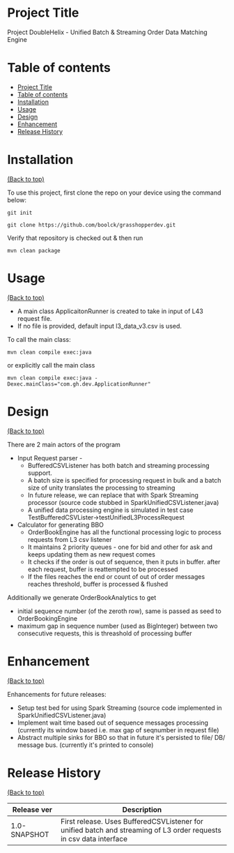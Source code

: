 <!-- Add banner here -->

# Project Title
Project DoubleHelix -  Unified Batch & Streaming Order Data Matching Engine

# Table of contents

- [Project Title](#project-title)
- [Table of contents](#table-of-contents)
- [Installation](#installation)
- [Usage](#usage)
- [Design](#design)
- [Enhancement](#enhancement)
- [Release History](#release-history)

# Installation
[(Back to top)](#table-of-contents)

To use this project, first clone the repo on your device using the command below:

```git init```

```git clone https://github.com/boolck/grasshopperdev.git``` 

Verify that repository is checked out & then run

```mvn clean package```

# Usage
[(Back to top)](#table-of-contents)

- A main class ApplicaitonRunner is created to take in input of L43 request file. 
- If no file is provided, default input l3_data_v3.csv is used.

To call the main class:

```mvn clean compile exec:java```

or explicitly call the main class

```mvn clean compile exec:java -Dexec.mainClass="com.gh.dev.ApplicationRunner"```

# Design
[(Back to top)](#table-of-contents)

There are 2 main actors of the program
- Input Request parser - 
    - BufferedCSVListener has both batch and streaming processing support. 
    - A batch size is specified for processing request in bulk and a batch size of unity translates the processing to streaming
    - In future release, we can replace that with Spark Streaming processor (source code stubbed in SparkUnifiedCSVListener.java)
    - A unified data processing engine is simulated in test case TestBufferedCSVLister->testUnifiedL3ProcessRequest
-  Calculator for generating BBO 
    - OrderBookEngine has all the functional processing logic to process requests from L3 csv listener
    - It maintains 2 priority queues - one for bid and other for ask and keeps updating them as new request comes
    - It checks if the order is out of sequence, then it puts in buffer. after each request, buffer is reattempted to be processed
    - If the files reaches the end or count of out of order messages reaches threshold, buffer is processed & flushed

Additionally we generate OrderBookAnalytics to get 
- initial sequence number (of the zeroth row), same is passed as seed to OrderBookingEngine
- maximum gap in sequence number (used as BigInteger) between two consecutive requests, this is threashold of processing buffer

# Enhancement
[(Back to top)](#table-of-contents)

Enhancements for future releases:
- Setup test bed for using Spark Streaming (source code implemented in SparkUnifiedCSVListener.java)
- Implement wait time based out of sequence messages processing (currently its window based i.e. max gap of seqnumber in request file) 
- Abstract multiple sinks for BBO so that in future it's persisted to file/ DB/ message bus. (currently it's printed to console)

# Release History
[(Back to top)](#table-of-contents)

Release ver   | Description
------------- | -------------
1.0-SNAPSHOT  | First release. Uses BufferedCSVListener for unified batch and streaming of L3 order requests in csv data interface

